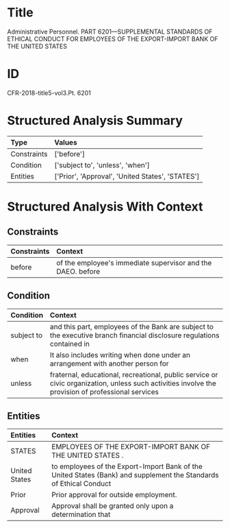 # Title

 Administrative Personnel. PART 6201—SUPPLEMENTAL STANDARDS OF ETHICAL CONDUCT FOR EMPLOYEES OF THE EXPORT-IMPORT BANK OF THE UNITED STATES


# ID

 CFR-2018-title5-vol3.Pt. 6201


# Structured Analysis Summary

| Type        | Values                                           |
|:------------|:-------------------------------------------------|
| Constraints | ['before']                                       |
| Condition   | ['subject to', 'unless', 'when']                 |
| Entities    | ['Prior', 'Approval', 'United States', 'STATES'] |


# Structured Analysis With Context

 


## Constraints

| Constraints   | Context                                                     |
|:--------------|:------------------------------------------------------------|
| before        | of the employee's immediate supervisor and the DAEO. before |


## Condition

| Condition   | Context                                                                                                                                           |
|:------------|:--------------------------------------------------------------------------------------------------------------------------------------------------|
| subject to  | and this part, employees of the Bank are subject to the executive branch financial disclosure regulations contained in                            |
| when        | It also includes writing  when done under an arrangement with another person for                                                                  |
| unless      | fraternal, educational, recreational, public service or civic organization, unless such activities involve the provision of professional services |


## Entities

| Entities      | Context                                                                                                            |
|:--------------|:-------------------------------------------------------------------------------------------------------------------|
| STATES        | EMPLOYEES OF THE EXPORT-IMPORT BANK OF THE UNITED STATES .                                                         |
| United States | to employees of the Export-Import Bank of the United States (Bank) and supplement the Standards of Ethical Conduct |
| Prior         | Prior  approval for outside employment.                                                                            |
| Approval      | Approval shall be granted only upon a determination that                                                           |


